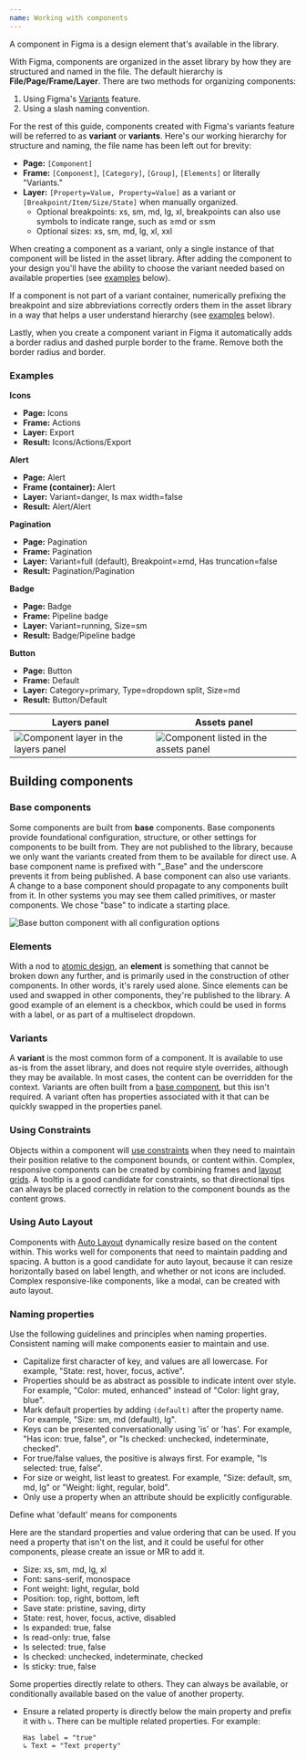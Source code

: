 ```yaml
---
name: Working with components
---
```


A component in Figma is a design element that's available in the library.

With Figma, components are organized in the asset library by how they are structured and named in the file. The default hierarchy is **File/Page/Frame/Layer**. There are two methods for organizing components:

1. Using Figma's [Variants](https://help.figma.com/hc/en-us/articles/360056440594-Create-and-use-variants) feature.
2. Using a slash naming convention.

For the rest of this guide, components created with Figma's variants feature will be referred to as **variant** or **variants**. Here's our working hierarchy for structure and naming, the file name has been left out for brevity:

- **Page:** `[Component]`
- **Frame:** `[Component]`, `[Category]`, `[Group]`, `[Elements]` or literally "Variants."
- **Layer:** `[Property=Value, Property=Value]` as a variant or `[Breakpoint/Item/Size/State]` when manually organized.
  - Optional breakpoints: xs, sm, md, lg, xl, breakpoints can also use symbols to indicate range, such as ≥md or ≤sm
  - Optional sizes: xs, sm, md, lg, xl, xxl

When creating a component as a variant, only a single instance of that component will be listed in the asset library. After adding the component to your design you'll have the ability to choose the variant needed based on available properties (see [examples](#examples) below).

If a component is not part of a variant container, numerically prefixing the breakpoint and size abbreviations correctly orders them in the asset library in a way that helps a user understand hierarchy (see [examples](#examples) below).

Lastly, when you create a component variant in Figma it automatically adds a border radius and dashed purple border to the frame. Remove both the border radius and border.

### Examples

**Icons**

- **Page:** Icons
- **Frame:** Actions
- **Layer:** Export
- **Result:** Icons/Actions/Export

**Alert**

- **Page:** Alert
- **Frame (container):** Alert
- **Layer:** Variant=danger, Is max width=false
- **Result:** Alert/Alert

**Pagination**

- **Page:** Pagination
- **Frame:** Pagination
- **Layer:** Variant=full (default), Breakpoint=≥md, Has truncation=false
- **Result:** Pagination/Pagination

**Badge**

- **Page:** Badge
- **Frame:** Pipeline badge
- **Layer:** Variant=running, Size=sm
- **Result:** Badge/Pipeline badge

**Button**

- **Page:** Button
- **Frame:** Default
- **Layer:** Category=primary, Type=dropdown split, Size=md
- **Result:** Button/Default

| **Layers panel** | **Assets panel** |
| ------ | ------ |
| ![Component layer in the layers panel](/img/alert-layer.png) | ![Component listed in the assets panel](/img/alert-asset.png) |

## Building components

### Base components

Some components are built from **base** components. Base components provide foundational configuration, structure, or other settings for components to be built from. They are not published to the library, because we only want the variants created from them to be available for direct use. A base component name is prefixed with "_Base" and the underscore prevents it from being published. A base component can also use variants. A change to a base component should propagate to any components built from it. In other systems you may see them called primitives, or master components. We chose "base" to indicate a starting place.

![Base button component with all configuration options](/img/base-btn.png)

### Elements

With a nod to [atomic design](https://bradfrost.com/blog/post/atomic-web-design/), an **element** is something that cannot be broken down any further, and is primarily used in the construction of other components. In other words, it's rarely used alone. Since elements can be used and swapped in other components, they're published to the library. A good example of an element is a checkbox, which could be used in forms with a label, or as part of a multiselect dropdown.

### Variants

A **variant** is the most common form of a component. It is available to use as-is from the asset library, and does not require style overrides, although they may be available. In most cases, the content can be overridden for the context. Variants are often built from a [base component](#base-components), but this isn't required. A variant often has properties associated with it that can be quickly swapped in the properties panel.

### Using Constraints

Objects within a component will [use constraints](https://help.figma.com/article/54-constraints) when they need to maintain their position relative to the component bounds, or content within. Complex, responsive components can be created by combining frames and [layout grids](https://www.figma.com/blog/everything-you-need-to-know-about-layout-grids-in-figma/). A tooltip is a good candidate for constraints, so that directional tips can always be placed correctly in relation to the component bounds as the content grows.

### Using Auto Layout

Components with [Auto Layout](https://help.figma.com/article/453-auto-layout) dynamically resize based on the content within. This works well for components that need to maintain padding and spacing. A button is a good candidate for auto layout, because it can resize horizontally based on label length, and whether or not icons are included. Complex responsive-like components, like a modal, can be created with auto layout.

### Naming properties

Use the following guidelines and principles when naming properties. Consistent naming will make components easier to maintain and use.

- Capitalize first character of key, and values are all lowercase. For example, "State: rest, hover, focus, active".
- Properties should be as abstract as possible to indicate intent over style. For example, "Color: muted, enhanced" instead of "Color: light gray, blue".
- Mark default properties by adding `(default)` after the property name. For example, "Size: sm, md (default), lg".
- Keys can be presented conversationally using 'is' or 'has'. For example, "Has icon: true, false", or "Is checked: unchecked, indeterminate, checked".
- For true/false values, the positive is always first. For example, "Is selected: true, false".
- For size or weight, list least to greatest. For example, "Size: default, sm, md, lg" or "Weight: light, regular, bold".
- Only use a property when an attribute should be explicitly configurable.

<todo issue="https://gitlab.com/gitlab-org/gitlab-services/design.gitlab.com/-/issues/1040">Define what 'default' means for components</todo>

Here are the standard properties and value ordering that can be used. If you need a property that isn't on the list, and it could be useful for other components, please create an issue or MR to add it.

- Size: xs, sm, md, lg, xl
- Font: sans-serif, monospace
- Font weight: light, regular, bold
- Position: top, right, bottom, left
- Save state: pristine, saving, dirty
- State: rest, hover, focus, active, disabled
- Is expanded: true, false
- Is read-only: true, false
- Is selected: true, false
- Is checked: unchecked, indeterminate, checked
- Is sticky: true, false

Some properties directly relate to others. They can always be available, or conditionally available based on the value of another property.

- Ensure a related property is directly below the main property and prefix it with `↳`. There can be multiple related properties. For example:  
  ```
  Has label = "true"
  ↳ Text = "Text property"
  ```
